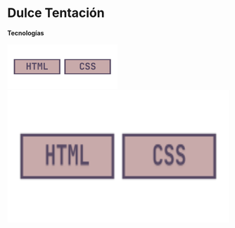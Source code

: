 # Dulce Tentación

#### Tecnologías
![tags de tecnologias](./assets/tagsforREADME.png)
<img src="./assets/tagsforREADME.png" alt="Tags de tecnologías utilizadas" width="1500" height="300">
